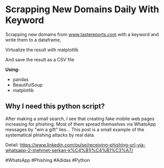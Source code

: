# Scrapping New Domains Daily With Keyword

Scrapping new domains from www.tastereports.com with a keyword and write them to a dataframe,  

Virtualize the result with matplotlib  

And save the result as a CSV file

__Using:__
- pandas
- BeautifulSoup
- matplotlib


## Why I need this python script?
After making a small search, I see that creating fake mobile web pages increasing for phishing. Most of them spread themselves via WhatsApp messages by "win a gift"​ lies... This post is a small example of the systematical phishing attacks by real data. 

Detail:
https://www.linkedin.com/pulse/receiving-phishing-url-via-whatsapp-2-mehmet-serkan-k%C4%B1l%C4%B1%C3%A7/


#WhatsApp #Phishing #Adidas #Python
